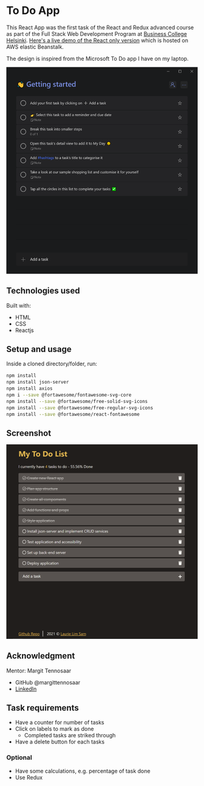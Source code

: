# To Do App

This React App was the first task of the React and Redux advanced course as part of the Full Stack Web Development Program at [Business College Helsinki](https://en.bc.fi/qualifications/full-stack-web-developer-program/). [Here's a live demo of the React only version](http://reacttodoapp-env.eba-pt3w52ga.eu-north-1.elasticbeanstalk.com/) which is hosted on AWS elastic Beanstalk.

The design is inspired from the Microsoft To Do app I have on my laptop.

![Screenshot of the Microsoft To Do app](./screenshots/microsoft_to_do.PNG)

## Technologies used

Built with:

- HTML
- CSS
- Reactjs

## Setup and usage

Inside a cloned directory/folder, run:

```bash
npm install
npm install json-server
npm install axios
npm i --save @fortawesome/fontawesome-svg-core
npm install --save @fortawesome/free-solid-svg-icons
npm install --save @fortawesome/free-regular-svg-icons
npm install --save @fortawesome/react-fontawesome
```

## Screenshot

![Screenshot of my To Do app](./screenshots/my_to_do_app.PNG)

## Acknowledgment

Mentor: Margit Tennosaar

- GitHub @margittennosaar
- [LinkedIn](https://www.linkedin.com/in/margittennosaar/)

## Task requirements

- Have a counter for number of tasks
- Click on labels to mark as done
  - Completed tasks are striked through
- Have a delete button for each tasks

### Optional

- Have some calculations, e.g. percentage of task done
- Use Redux
